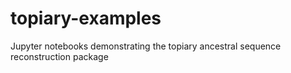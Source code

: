 # topiary-examples

Jupyter notebooks demonstrating the topiary ancestral sequence reconstruction package
